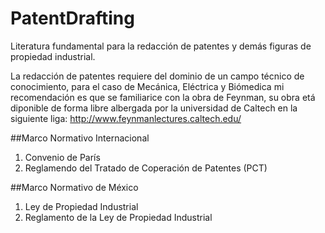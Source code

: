 # PatentDrafting
Literatura fundamental para la redacción de patentes y demás figuras de propiedad industrial.

La redacción de patentes requiere del dominio de un campo técnico de conocimiento,  para el caso de Mecánica, Eléctrica y Biómedica mi recomendación es que se familiarice con la obra de Feynman, su obra etá diponible de forma libre albergada por la universidad de Caltech en la siguiente liga: http://www.feynmanlectures.caltech.edu/

##Marco Normativo Internacional

1. Convenio de París
1. Reglamendo del Tratado de Coperación de Patentes (PCT)

##Marco Normativo de México

1. Ley de Propiedad Industrial
1. Reglamento de la Ley de Propiedad Industrial

